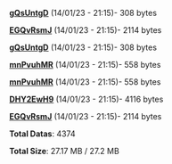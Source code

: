 [**gQsUntgD**](/data/gQsUntgD.txt) (14/01/23 - 21:15)- 308 bytes

[**EGQvRsmJ**](/data/EGQvRsmJ.txt) (14/01/23 - 21:15)- 2114 bytes

[**gQsUntgD**](/data/gQsUntgD.txt) (14/01/23 - 21:15)- 308 bytes

[**mnPvuhMR**](/data/mnPvuhMR.txt) (14/01/23 - 21:15)- 558 bytes

[**mnPvuhMR**](/data/mnPvuhMR.txt) (14/01/23 - 21:15)- 558 bytes

[**DHY2EwH9**](/data/DHY2EwH9.txt) (14/01/23 - 21:15)- 4116 bytes

[**EGQvRsmJ**](/data/EGQvRsmJ.txt) (14/01/23 - 21:15)- 2114 bytes

**Total Datas**: 4374

**Total Size**: 27.17 MB / 27.2 MB